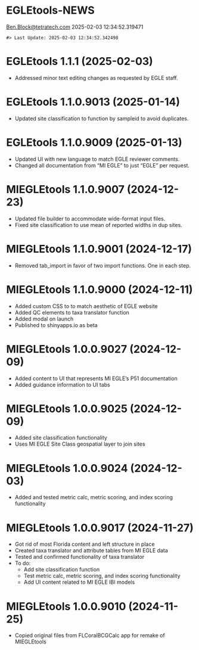 EGLEtools-NEWS
================
<Ben.Block@tetratech.com>
2025-02-03 12:34:52.319471

<!-- NEWS.md is generated from NEWS.Rmd. Please edit that file -->

    #> Last Update: 2025-02-03 12:34:52.342498

# EGLEtools 1.1.1 (2025-02-03)

- Addressed minor text editing changes as requested by EGLE staff.

# EGLEtools 1.1.0.9013 (2025-01-14)

- Updated site classification to function by sampleid to avoid
  duplicates.

# EGLEtools 1.1.0.9009 (2025-01-13)

- Updated UI with new language to match EGLE reviewer comments.
- Changed all documentation from “MI EGLE” to just “EGLE” per request.

# MIEGLEtools 1.1.0.9007 (2024-12-23)

- Updated file builder to accommodate wide-format input files.
- Fixed site classification to use mean of reported widths in dup sites.

# MIEGLEtools 1.1.0.9001 (2024-12-17)

- Removed tab_import in favor of two import functions. One in each step.

# MIEGLEtools 1.1.0.9000 (2024-12-11)

- Added custom CSS to to match aesthetic of EGLE website
- Added QC elements to taxa translator function
- Added modal on launch
- Published to shinyapps.io as beta

# MIEGLEtools 1.0.0.9027 (2024-12-09)

- Added content to UI that represents MI EGLE’s P51 documentation
- Added guidance information to UI tabs

# MIEGLEtools 1.0.0.9025 (2024-12-09)

- Added site classification functionality
- Uses MI EGLE Site Class geospatial layer to join sites

# MIEGLEtools 1.0.0.9024 (2024-12-03)

- Added and tested metric calc, metric scoring, and index scoring
  functionality

# MIEGLEtools 1.0.0.9017 (2024-11-27)

- Got rid of most Florida content and left structure in place
- Created taxa translator and attribute tables from MI EGLE data
- Tested and confirmed functionality of taxa translator
- To do:
  - Add site classification function
  - Test metric calc, metric scoring, and index scoring functionality
  - Add UI content related to MI EGLE IBI models

# MIEGLEtools 1.0.0.9010 (2024-11-25)

- Copied original files from FLCoralBCGCalc app for remake of
  MIEGLEtools
